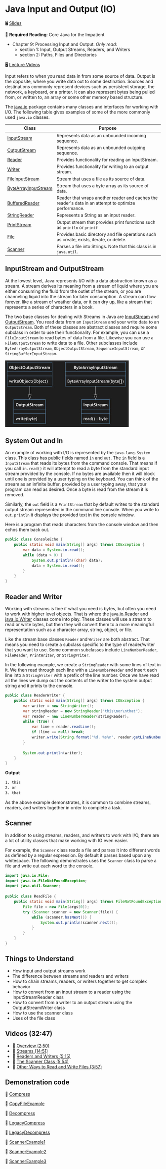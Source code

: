 # Java Input and Output (IO)

🖥️ [Slides](https://docs.google.com/presentation/d/1V_tMHZGJMwlB2it1C-KY-AtSMeXGSOUD/edit?usp=sharing&ouid=114081115660452804792&rtpof=true&sd=true)

📖 **Required Reading**: Core Java for the Impatient

- Chapter 9: Processing Input and Output. _Only read:_
  - section 1: Input, Output Streams, Readers, and Writers
  - section 2: Paths, Files and Directories

🖥️ [Lecture Videos](#videos)

Input refers to when you read data in from some source of data. Output is the opposite, where you write data out to some destination. Sources and destinations commonly represent devices such as persistent storage, the network, a keyboard, or a printer. It can also represent bytes being pulled from, or written to, an array or some other memory based structure.

The [java.io](https://docs.oracle.com/javase/20/docs/api/java/io/package-summary.html) package contains many classes and interfaces for working with I/O. The following table gives examples of some of the more commonly used `java.io` classes.

| Class                                                                                                | Purpose                                                                                              |
| ---------------------------------------------------------------------------------------------------- | ---------------------------------------------------------------------------------------------------- |
| [InputStream](https://docs.oracle.com/javase/20/docs/api/java/io/InputStream.html)                   | Represents data as an unbounded incoming sequence.                                                   |
| [OutputStream](https://docs.oracle.com/javase/20/docs/api/java/io/OutputStream.html)                 | Represents data as an unbounded outgoing sequence.                                                   |
| [Reader](https://docs.oracle.com/javase/20/docs/api/java/io/Reader.html)                             | Provides functionality for reading an InputStream.                                                   |
| [Writer](https://docs.oracle.com/javase/20/docs/api/java/io/Writer.html)                             | Provides functionality for writing to an output stream.                                              |
| [FileInputStream](https://docs.oracle.com/javase/20/docs/api/java/io/FileInputStream.html)           | Stream that uses a file as its source of data.                                                       |
| [ByteArrayInputStream](https://docs.oracle.com/javase/20/docs/api/java/io/ByteArrayInputStream.html) | Stream that uses a byte array as its source of data.                                                 |
| [BufferedReader](https://docs.oracle.com/javase/20/docs/api/java/io/BufferedReader.html)             | Reader that wraps another reader and caches the reader's data in an attempt to optimize performance. |
| [StringReader](https://docs.oracle.com/javase/20/docs/api/java/io/StringReader.html)                 | Represents a String as an input reader.                                                              |
| [PrintStream](https://docs.oracle.com/en/java/javase/20/docs/api/java.base/java/io/PrintStream.html) | Output stream that provides print functions such as `println` or `printf`                            |
| [File](https://docs.oracle.com/javase/20/docs/api/java/io/File.html)                                 | Provides basic directory and file operations such as create, exists, iterate, or delete.             |
| [Scanner](https://docs.oracle.com/javase/8/docs/api/java/util/Scanner.html)                                                                                          | Parses a file into Strings. Note that this class is in `java.util`.                                  |

## InputStream and OutputStream

At the lowest level, Java represents I/O with a data abstraction known as a stream. A stream derives its meaning from a stream of liquid where you are either consuming the fluid from the outlet of the stream, or you are channeling liquid into the stream for later consumption. A stream can flow forever, like a stream of weather data, or it can dry up, like a stream that represents a series of characters in a book.

The two base classes for dealing with Streams in Java are [InputStream](https://docs.oracle.com/javase/20/docs/api/java/io/InputStream.html) and [OutputStream](https://docs.oracle.com/javase/20/docs/api/java/io/OutputStream.html). You read data from an `InputStream` and your write data to an `OutputStream`. Both of these classes are abstract classes and require some subclass in order to use their functionality. For example, you can use a `FileInputStream` to read bytes of data from a file. Likewise you can use a `FileOutputStream` to write data to a file. Other subclasses include `ByteArrayOutputStream`, `ObjectOutputStream`, `SequenceInputStream`, or `StringBufferInputStream`.

![Input Output Classes](InputOutputClasses.jpg)

## System Out and In

An example of working with I/O is represented by the `java.lang.System` class. This class has public fields named `in` and `out`. The `in` field is a `InputStream` that reads its bytes from the command console. That means if you call `in.read()` it will attempt to read a byte from the standard input stream provided by the console. If no bytes are available then it will block until one is provided by a user typing on the keyboard. You can think of the stream as an infinite buffer, provided by a user typing away, that your program can read as desired. Once a byte is read from the stream it is removed.

Similarly, the `out` field is a `PrintStream` that by default writes to the standard output stream represented in the command line console. When you write to `out.println` it displays the provided text in the console window.

Here is a program that reads characters from the console window and then echos them back out.

```java
public class ConsoleEcho {
    public static void main(String[] args) throws IOException {
        var data = System.in.read();
        while (data > 0) {
            System.out.println((char) data);
            data = System.in.read();
        }
    }
}
```

## Reader and Writer

Working with streams is fine if what you need is bytes, but often you need to work with higher level objects. That is where the [java.io.Reader](https://docs.oracle.com/javase/8/docs/api/java/io/Reader.html) and [java.io.Writer](https://docs.oracle.com/javase/8/docs/api/java/io/Writer.html) classes come into play. These classes will use a stream to read or write bytes, but then they will convert them to a more meaningful representation such as a character array, string, object, or file.

Like the stream base classes `Reader` and `Writer` are both abstract. That means you need to create a subclass specific to the type of reader/writer that you want to use. Some common subclasses include `LineNumberReader`, `FileReader`, `PrintWriter`, or `StringWriter`.

In the following example, we create a `StringReader` with some lines of text in it. We then read through each line with a `LineNumberReader` and insert each line into a `StringWriter` with a prefix of the line number. Once we have read all the lines we dump out the contents of the writer to the system output string and it prints to the console.

```java
public class ReaderWriter {
    public static void main(String[] args) throws IOException {
        var writer = new StringWriter();
        var stringReader = new StringReader("this\nor\nthat");
        var reader = new LineNumberReader(stringReader);
        while (true) {
            var line = reader.readLine();
            if (line == null) break;
            writer.write(String.format("%d. %s%n", reader.getLineNumber(), line));
        }

        System.out.println(writer);
    }
}
```

**Output**

```txt
1. this
2. or
3. that
```

As the above example demonstrates, it is common to combine streams, readers, and writers together in order to complete a task.

## Scanner

In addition to using streams, readers, and writers to work with I/O, there are a lot of utility classes that make working with IO even easier.

For example, the `Scanner` class reads a file and parses it into different words as defined by a regular expression. By default it parses based upon any whitespace. The following demonstrates uses the `Scanner` class to parse a file and write out each word to the console.

```java
import java.io.File;
import java.io.FileNotFoundException;
import java.util.Scanner;

public class ReadFile {
    public static void main(String[] args) throws FileNotFoundException {
        File file = new File(args[0]);
        try (Scanner scanner = new Scanner(file)) {
            while (scanner.hasNext()) {
                System.out.println(scanner.next());
            }
        }
    }
}
```

## Things to Understand

- How input and output streams work
- The difference between streams and readers and writers
- How to chain streams, readers, or writers together to get complex behavior
- How to convert from an input stream to a reader using the InputStreamReader class
- How to convert from a writer to an output stream using the OutputStreamWriter class
- How to use the scanner class
- Uses of the file class

## <a name="videos"></a>Videos (32:47)

- 🎥 [Overview (2:50)](https://byu.hosted.panopto.com/Panopto/Pages/Viewer.aspx?id=9c064639-8e05-4d4c-b458-ad64014cbb24&start=0)
- 🎥 [Streams (14:51)](https://byu.hosted.panopto.com/Panopto/Pages/Viewer.aspx?id=8db201b9-9a04-4cbf-8a99-ad64014ddd56&start=0)
- 🎥 [Readers and Writers (5:15)](https://byu.hosted.panopto.com/Panopto/Pages/Viewer.aspx?id=66d67329-cc52-4533-a2b4-ad64015237cf&start=0)
- 🎥 [The Scanner Class (5:54)](https://byu.hosted.panopto.com/Panopto/Pages/Viewer.aspx?id=d2b32cd5-aa33-47fc-b261-b1a001104cde&start=0)
- 🎥 [Other Ways to Read and Write Files (3:57)](https://byu.hosted.panopto.com/Panopto/Pages/Viewer.aspx?id=442ead32-4f14-461c-aec5-b1a001122096&start=0)

## Demonstration code

📁 [Compress](example-code/Compress.java)

📁 [CopyFileExample](example-code/CopyFileExample.java)

📁 [Decompress](example-code/Decompress.java)

📁 [LegacyCompress](example-code/LegacyCompress.java)

📁 [LegacyDecompress](example-code/LegacyDecompress.java)

📁 [ScannerExample1](example-code/ScannerExample1.java)

📁 [ScannerExample2](example-code/ScannerExample2.java)

📁 [ScannerExample3](example-code/ScannerExample3.java)
